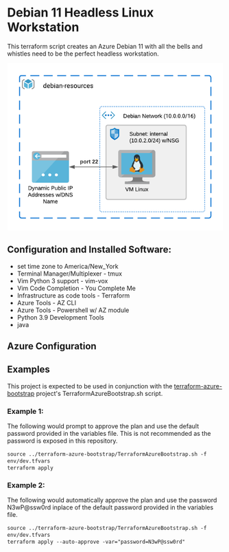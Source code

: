 # Debian 11 Headless Linux Workstation

This terraform script creates an Azure Debian 11 with all the bells and whistles need to be the perfect headless workstation.

![terraform-vm-headless-linux](terraform-vm-headless-linux.png)

## Configuration and Installed Software:

* set time zone to America/New_York
* Terminal Manager/Multiplexer - tmux
* Vim Python 3 support - vim-vox
* Vim Code Completion - You Complete Me
* Infrastructure as code tools - Terraform
* Azure Tools - AZ CLI
* Azure Tools - Powershell w/ AZ module
* Python 3.9 Development Tools
* java

## Azure Configuration

## Examples
This project is expected to be used in conjunction with the [terraform-azure-bootstrap](https://github.com/sfibich/terraform-azure-bootstrap) project's TerraformAzureBootstrap.sh script.	
### Example 1:

The following would prompt to approve the plan and use the default password provided in the variables file.  This is not recommended as the password is exposed in this repository.

```
source ../terraform-azure-bootstrap/TerraformAzureBootstrap.sh -f env/dev.tfvars
terraform apply
```

### Example 2:

The following would automatically approve the plan and use the password N3wP@ssw0rd inplace of the default password provided in the variables file.

```
source ../terraform-azure-bootstrap/TerraformAzureBootstrap.sh -f env/dev.tfvars
terraform apply --auto-approve -var="password=N3wP@ssw0rd"
```
